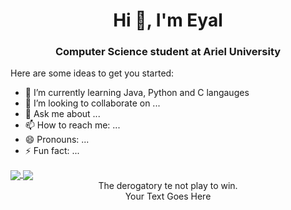 <h1 align="center">Hi 👋, I'm Eyal</h1>
<h3 align="center">Computer Science student at Ariel University</h3>

Here are some ideas to get you started:

- 🌱 I’m currently learning Java, Python and C langauges
- 👯 I’m looking to collaborate on ...
- 💬 Ask me about ...
- 📫 How to reach me: ...
- 😄 Pronouns: ...
- ⚡ Fun fact: ...

<a href="https://github.com/anuraghazra/github-readme-stats">
  <img align="center" src="https://github-readme-stats.vercel.app/api/top-langs/?username=LeviEyal&theme=dark&layout=compact" />
</a>
<a href="https://github.com/anuraghazra/convoychat">
  <img align="center" src="https://github-readme-stats.vercel.app/api?username=LeviEyal&show_icons=true&theme=dark&layout=compact&line_height=20" />
</a>


<div align="center">The derogatory te not play to win.</div>


<center>Your Text Goes Here</center>
